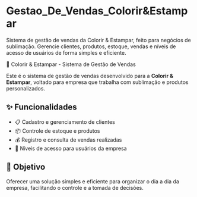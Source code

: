 # Gestao_De_Vendas_Colorir&Estampar
Sistema de gestão de vendas da Colorir &amp; Estampar, feito para negócios de sublimação. Gerencie clientes, produtos, estoque, vendas e níveis de acesso de usuários de forma simples e eficiente.

🎨 Colorir & Estampar - Sistema de Gestão de Vendas

Este é o sistema de gestão de vendas desenvolvido para a **Colorir & Estampar**, voltado para empresa que trabalha com sublimação e produtos personalizados.

## ✨ Funcionalidades

- 📋 Cadastro e gerenciamento de clientes  
- 📦 Controle de estoque e produtos  
- 💰 Registro e consulta de vendas realizadas  
- 🔐 Níveis de acesso para usuários da empresa  

## 🚀 Objetivo

Oferecer uma solução simples e eficiente para organizar o dia a dia da empresa, facilitando o controle e a tomada de decisões.
